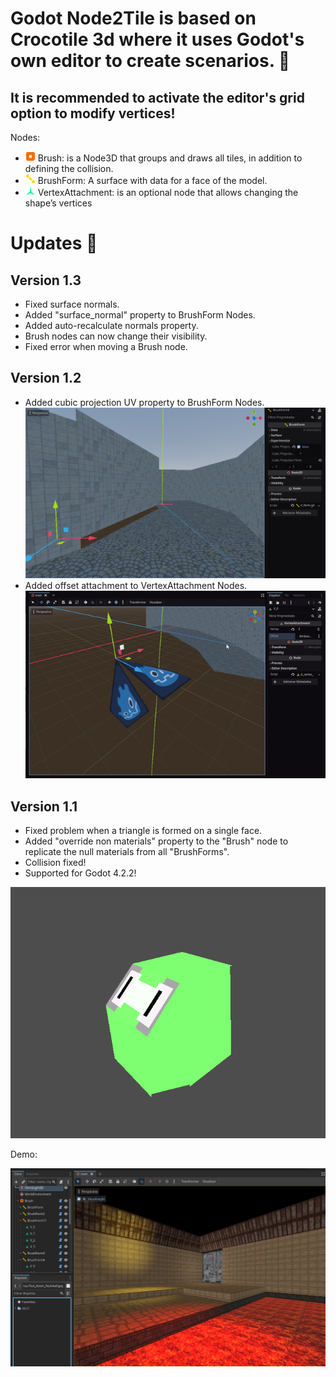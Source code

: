 # Godot Node2Tile is based on Crocotile 3d where it uses Godot's own editor to create scenarios. 📐

## It is recommended to activate the editor's grid option to modify vertices!

Nodes:
- ![brush](https://raw.githubusercontent.com/QJPG/GodotNode2Tile/main/GodotNode2Tile/misc/icon_brush.png) Brush: is a Node3D that groups and draws all tiles, in addition to defining the collision.
- ![form](https://raw.githubusercontent.com/QJPG/GodotNode2Tile/main/GodotNode2Tile/misc/icon_form.png) BrushForm: A surface with data for a face of the model.
- ![vatt](https://raw.githubusercontent.com/QJPG/GodotNode2Tile/main/GodotNode2Tile/misc/icon_vatt.png) VertexAttachment: is an optional node that allows changing the shape’s vertices

# Updates 🎉
## Version 1.3
- Fixed surface normals.
- Added "surface_normal" property to BrushForm Nodes.
- Added auto-recalculate normals property.
- Brush nodes can now change their visibility.
- Fixed error when moving a Brush node.

## Version 1.2
- Added cubic projection UV property to BrushForm Nodes.
 ![demo](https://raw.githubusercontent.com/QJPG/GodotNode2Tile/128dbe646975a855bd1e33eb9ebe396f7b60de8b/pic_1.png)
- Added offset attachment to VertexAttachment Nodes.
 ![demo1](https://raw.githubusercontent.com/QJPG/GodotNode2Tile/128dbe646975a855bd1e33eb9ebe396f7b60de8b/pic_2.gif)


## Version 1.1
- Fixed problem when a triangle is formed on a single face.
- Added "override non materials" property to the "Brush" node to replicate the null materials from all "BrushForms".
- Collision fixed!
- Supported for Godot 4.2.2!

![demo](https://raw.githubusercontent.com/QJPG/GodotNode2Tile/main/pic_0.png)

Demo:

![screenshot](https://raw.githubusercontent.com/QJPG/GodotNode2Tile/main/Captura%20de%20tela%202024-04-16%20125949.png)
